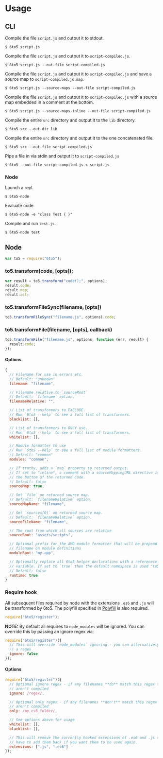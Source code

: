 # Usage

## CLI

Compile the file `script.js` and output it to stdout.

    $ 6to5 script.js

Compile the file `script.js` and output it to `script-compiled.js`.

    $ 6to5 script.js --out-file script-compiled.js

Compile the file `script.js` and output it to `script-compiled.js` and save a
source map to `script-compiled.js.map`.

    $ 6to5 script.js --source-maps --out-file script-compiled.js

Compile the file `script.js` and output it to `script-compiled.js` with a source
map embedded in a comment at the bottom.

    $ 6to5 script.js --source-maps-inline --out-file script-compiled.js

Compile the entire `src` directory and output it to the `lib` directory.

    $ 6to5 src --out-dir lib

Compile the entire `src` directory and output it to the one concatenated file.

    $ 6to5 src --out-file script-compiled.js

Pipe a file in via stdin and output it to `script-compiled.js`

    $ 6to5 --out-file script-compiled.js < script.js

### Node

Launch a repl.

    $ 6to5-node

Evaluate code.

    $ 6to5-node -e "class Test { }"

Compile and run `test.js`.

    $ 6to5-node test

## Node

```javascript
var to5 = require("6to5");
```

### to5.transform(code, [opts]);

```javascript
var result = to5.transform("code();", options);
result.code;
result.map;
result.ast;
```

### to5.transformFileSync(filename, [opts])

```javascript
to5.transformFileSync("filename.js", options).code;
```

### to5.transformFile(filename, [opts], callback)

```javascript
to5.transformFile("filename.js", options, function (err, result) {
  result.code;
});
```

#### Options

```javascript
{
  // Filename for use in errors etc.
  // Default: "unknown"
  filename: "filename",

  // Filename relative to `sourceRoot`
  // Default: `filename` option.
  filenameRelative: "",

  // List of transformers to EXCLUDE.
  // Run `6to5 --help` to see a full list of transformers.
  blacklist: [],

  // List of transformers to ONLY use.
  // Run `6to5 --help` to see a full list of transformers.
  whitelist: [],

  // Module formatter to use
  // Run `6to5 --help` to see a full list of module formatters.
  // Default: "common"
  modules: "common",

  // If truthy, adds a `map` property to returned output.
  // If set to "inline", a comment with a sourceMappingURL directive is added to
  // the bottom of the returned code.
  // Default: false
  sourceMap: true,

  // Set `file` on returned source map.
  // Default: `filenameRelative` option.
  sourceMapName: "filename",

  // Set `sources[0]` on returned source map.
  // Default: `filenameRelative` option.
  sourceFileName: "filename",

  // The root from which all sources are relative
  sourceRoot: "assets/scripts",

  // Optional prefix for the AMD module formatter that will be prepend to the
  // filename on module definitions
  moduleRoot: "my-app",

  // Optionally replace all 6to5 helper declarations with a referenece to this
  // variable. If set to `true` then the default namespace is used "to5Runtime".
  // Default: false
  runtime: true
}
```

### Require hook

All subsequent files required by node with the extensions `.es6` and `.js` will
be transformed by 6to5. The polyfill specified in [Polyfill](polyfill.md) is
also required.

```javascript
require("6to5/register");
```

**NOTE:** By default all requires to `node_modules` will be ignored. You can
override this by passing an ignore regex via:

```javascript
require("6to5/register")({
  // This will override `node_modules` ignoring - you can alternatively pass
  // a regex
  ignore: false
});
```

#### Options

```javascript
require("6to5/register")({
  // Optional ignore regex - if any filenames **do** match this regex then they
  // aren't compiled
  ignore: /regex/,

  // Optional only regex - if any filenames **don't** match this regex then they
  // aren't compiled
  only: /my_es6_folder/,

  // See options above for usage
  whitelist: [],
  blacklist: [],

  // This will remove the currently hooked extensions of .es6 and .js so you'll
  // have to add them back if you want them to be used again.
  extensions: [".js", ".es6"]
});
```
